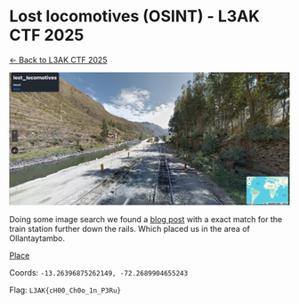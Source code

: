 ﻿# Lost locomotives (OSINT) - L3AK CTF 2025

[← Back to L3AK CTF 2025](ctf-l3ak-2025.md)

![screenprint_03.png](assets/screenprint_03.png)

Doing some image search we found a [blog post](https://travelasfamily.com/MacchuPicchu) with a exact match for the train station further down the rails. Which placed us in the area of Ollantaytambo.

[Place](https://maps.app.goo.gl/WuhFQy7NdoXWd3Zd7)

Coords: `-13.26396875262149, -72.2689904655243`

Flag: `L3AK{cH00_Ch0o_1n_P3Ru}`